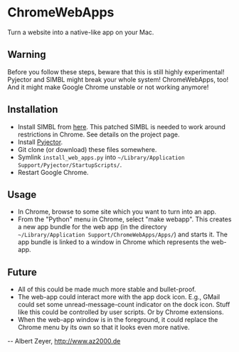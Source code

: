 ChromeWebApps
=============

Turn a website into a native-like app on your Mac.

Warning
-------

Before you follow these steps, beware that this is still highly experimental! Pyjector and SIMBL might break your whole system! ChromeWebApps, too! And it might make Google Chrome unstable or not working anymore!

Installation
------------
* Install SIMBL from [here](https://github.com/albertz/simbl). This patched SIMBL is needed to work around restrictions in Chrome. See details on the project page.
* Install [Pyjector](https://github.com/albertz/Pyjector).
* Git clone (or download) these files somewhere.
* Symlink `install_web_apps.py` into `~/Library/Application Support/Pyjector/StartupScripts/`.
* Restart Google Chrome.

Usage
-----

* In Chrome, browse to some site which you want to turn into an app.
* From the "Python" menu in Chrome, select "make webapp". This creates a new app bundle for the web app (in the directory `~/Library/Application Support/ChromeWebApps/Apps/`) and starts it. The app bundle is linked to a window in Chrome which represents the web-app.

Future
------

* All of this could be made much more stable and bullet-proof.
* The web-app could interact more with the app dock icon. E.g., GMail could set some unread-message-count indicator on the dock icon. Stuff like this could be controlled by user scripts. Or by Chrome extensions.
* When the web-app window is in the foreground, it could replace the Chrome menu by its own so that it looks even more native.

-- Albert Zeyer, <http://www.az2000.de>

